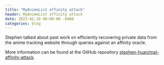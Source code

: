 ```yaml
---
title: "MyAnimeList affinity attack"
header: MyAnimeList affinity attack
date: 2023-02-10 00:00:00 -0400
categories: blog
---
```


Stephen talked about past work on efficiently recovering private data from
the anime tracking website through queries against an affinity oracle.

More information can be found at the GitHub
repository [stephen-huan/mal-affinity-attack](https://github.com/stephen-huan/mal-affinity-attack).

